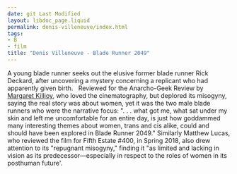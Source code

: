 ```yaml
---
date: git Last Modified
layout: libdoc_page.liquid
permalink: denis-villeneuve/index.html
tags:
- B
- film
title: "Denis Villeneuve - Blade Runner 2049"
---
```


A young blade runner seeks out the elusive former blade  runner Rick Deckard, after uncovering a mystery concerning a replicant who had  apparently given birth.
 
Reviewed for the Anarcho-Geek Review by <a href="http://www.anarchogeekreview.com/movies/just-like-a-real-girl-blade-runner-2049"> Margaret Killjoy</a>, who loved the cinematography, but deplored its misogyny,  saying the real story was about women, yet it was the two male blade runners who  were the narrative focus: ". . . what got me, what sat under my skin and left me  uncomfortable for an entire day, is just how goddammed many interesting themes  about women, trans and cis alike, could and should have been explored in  Blade Runner 2049." Similarly Matthew Lucas, who reviewed the film for  Fifth Estate #400, in Spring 2018, also drew attention to its "repugnant  misogyny," finding it "as limited and lacking in vision as its  predecessor—especially in respect to the roles of women in its posthuman  future'.